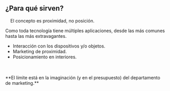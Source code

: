## ¿Para qué sirven?
&nbsp;
&nbsp;
El concepto es proximidad, no posición.

Como toda tecnología tiene múltiples aplicaciones, desde las más comunes hasta las más extravagantes.

<ul>
    <li>Interacción con los dispositivos y/o objetos.</li>
    <li>Marketing de proximidad.</li>
    <li>Posicionamiento en interiores.</li>
</ul>
<br /><br />
**El límite está en la imaginación (y en el presupuesto) del departamento de marketing.**


